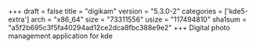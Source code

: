 +++
draft = false
title = "digikam"
version = "5.3.0-2"
categories = ['kde5-extra']
arch = "x86_64"
size = "73311556"
usize = "117494810"
sha1sum = "a5f2b695c3f5fa40294ad12ce2dca8fbc388e9e2"
+++
Digital photo management application for kde
